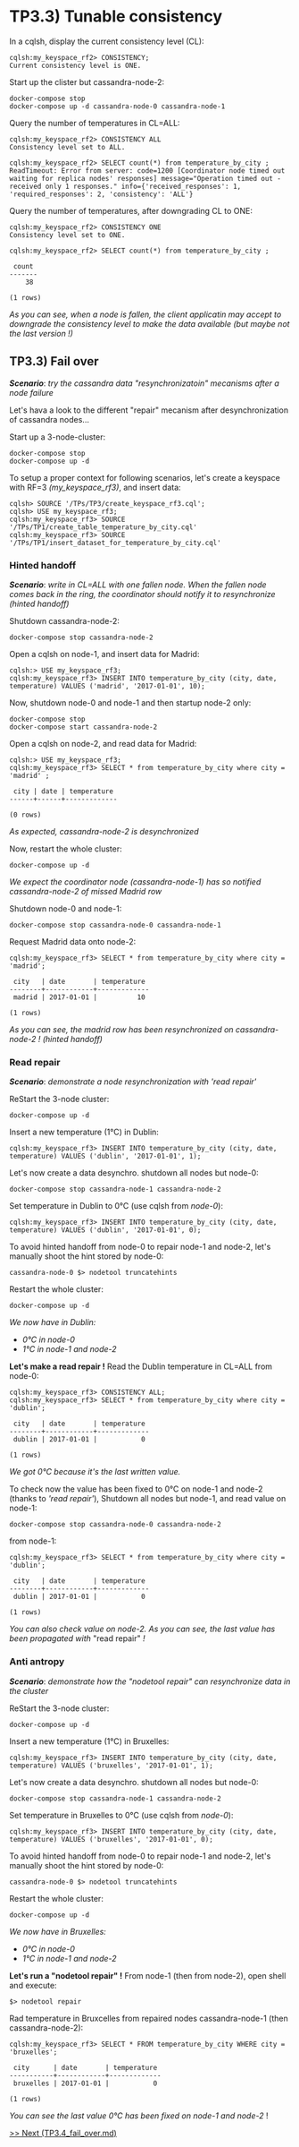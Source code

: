 TP3.3) Tunable consistency
==========================

In a cqlsh, display the current consistency level (CL):
```
cqlsh:my_keyspace_rf2> CONSISTENCY;
Current consistency level is ONE.
```

Start up the clister but cassandra-node-2:
```
docker-compose stop
docker-compose up -d cassandra-node-0 cassandra-node-1
```

Query the number of temperatures in CL=ALL:
```
cqlsh:my_keyspace_rf2> CONSISTENCY ALL
Consistency level set to ALL.

cqlsh:my_keyspace_rf2> SELECT count(*) from temperature_by_city ;
ReadTimeout: Error from server: code=1200 [Coordinator node timed out waiting for replica nodes' responses] message="Operation timed out - received only 1 responses." info={'received_responses': 1, 'required_responses': 2, 'consistency': 'ALL'}
```

Query the number of temperatures, after downgrading CL to ONE:
```
cqlsh:my_keyspace_rf2> CONSISTENCY ONE
Consistency level set to ONE.

cqlsh:my_keyspace_rf2> SELECT count(*) from temperature_by_city ;

 count
-------
    38

(1 rows)
```
*As you can see, when a node is fallen, the client applicatin may accept to downgrade the consistency level to make the data available (but maybe not the last  version !)*

TP3.3) Fail over
----------------
***Scenario***: *try the cassandra data "resynchronizatoin" mecanisms after a node failure*

Let's hava a look to the different "repair" mecanism after desynchronization of cassandra nodes...

Start up a 3-node-cluster:
```
docker-compose stop
docker-compose up -d
```

To setup a proper context for following scenarios, let's create a keyspace with RF=3 *(my_keyspace_rf3)*, and insert data:
```
cqlsh> SOURCE '/TPs/TP3/create_keyspace_rf3.cql';
cqlsh> USE my_keyspace_rf3;
cqlsh:my_keyspace_rf3> SOURCE '/TPs/TP1/create_table_temperature_by_city.cql'
cqlsh:my_keyspace_rf3> SOURCE '/TPs/TP1/insert_dataset_for_temperature_by_city.cql'
```


### Hinted handoff
***Scenario***: *write in CL=ALL with one fallen node. When the fallen node comes back in the ring, the coordinator should notify it to resynchronize (hinted handoff)*

Shutdown cassandra-node-2:
```
docker-compose stop cassandra-node-2
```
Open a cqlsh on node-1, and insert data for Madrid:
```
cqlsh:> USE my_keyspace_rf3;
cqlsh:my_keyspace_rf3> INSERT INTO temperature_by_city (city, date, temperature) VALUES ('madrid', '2017-01-01', 10);
```

Now, shutdown node-0 and node-1 and then startup node-2 only:
```
docker-compose stop
docker-compose start cassandra-node-2
```
Open a cqlsh on node-2, and read data for Madrid:
```
cqlsh:> USE my_keyspace_rf3;
cqlsh:my_keyspace_rf3> SELECT * from temperature_by_city where city = 'madrid' ;

 city | date | temperature
------+------+-------------

(0 rows)
```
*As expected, cassandra-node-2 is desynchronized*

Now, restart the whole cluster:
```
docker-compose up -d
```
*We expect the coordinator node (cassandra-node-1) has so notified cassandra-node-2 of missed Madrid row*

Shutdown node-0 and node-1:
```
docker-compose stop cassandra-node-0 cassandra-node-1
```
Request Madrid data onto node-2:
```
cqlsh:my_keyspace_rf3> SELECT * from temperature_by_city where city = 'madrid';

 city   | date       | temperature
--------+------------+-------------
 madrid | 2017-01-01 |          10

(1 rows)
```
*As you can see, the madrid row has been resynchronized on cassandra-node-2 ! (hinted handoff)*

### Read repair
***Scenario***: *demonstrate a node resynchronization with 'read repair'*

ReStart the 3-node cluster:
```
docker-compose up -d
```
Insert a new temperature (1°C) in Dublin:
```
cqlsh:my_keyspace_rf3> INSERT INTO temperature_by_city (city, date, temperature) VALUES ('dublin', '2017-01-01', 1);
```
Let's now create a data desynchro. shutdown all nodes but node-0:
```
docker-compose stop cassandra-node-1 cassandra-node-2
```
Set temperature in Dublin to 0°C (use cqlsh from *node-0*):
```
cqlsh:my_keyspace_rf3> INSERT INTO temperature_by_city (city, date, temperature) VALUES ('dublin', '2017-01-01', 0);
```
To avoid hinted handoff from node-0 to repair node-1 and node-2, let's manually shoot the hint stored by node-0:
```
cassandra-node-0 $> nodetool truncatehints
```

Restart the whole cluster:
```
docker-compose up -d
```
*We now have in Dublin:*
* *0°C in node-0*
* *1°C in node-1 and node-2*

**Let's make a read repair !** Read the Dublin temperature in CL=ALL from node-0:
```
cqlsh:my_keyspace_rf3> CONSISTENCY ALL;
cqlsh:my_keyspace_rf3> SELECT * from temperature_by_city where city = 'dublin';

 city   | date       | temperature
--------+------------+-------------
 dublin | 2017-01-01 |           0

(1 rows)
```
*We got 0°C because it's the last written value.* 

To check now the value has been fixed to 0°C on node-1 and node-2 (thanks to *'read repair'*), Shutdown all nodes but node-1, and read value on node-1:
```
docker-compose stop cassandra-node-0 cassandra-node-2
```
from node-1:
```
cqlsh:my_keyspace_rf3> SELECT * from temperature_by_city where city = 'dublin';

 city   | date       | temperature
--------+------------+-------------
 dublin | 2017-01-01 |           0

(1 rows)
```
*You can also check value on node-2. As you can see, the last value has been propagated with* "read repair" *!*


### Anti antropy
***Scenario***: *demonstrate how the "nodetool repair" can resynchronize data in the cluster*

ReStart the 3-node cluster:
```
docker-compose up -d
```
Insert a new temperature (1°C) in Bruxelles:
```
cqlsh:my_keyspace_rf3> INSERT INTO temperature_by_city (city, date, temperature) VALUES ('bruxelles', '2017-01-01', 1);
```
Let's now create a data desynchro. shutdown all nodes but node-0:
```
docker-compose stop cassandra-node-1 cassandra-node-2
```
Set temperature in Bruxelles to 0°C (use cqlsh from *node-0*):
```
cqlsh:my_keyspace_rf3> INSERT INTO temperature_by_city (city, date, temperature) VALUES ('bruxelles', '2017-01-01', 0);
```
To avoid hinted handoff from node-0 to repair node-1 and node-2, let's manually shoot the hint stored by node-0:
```
cassandra-node-0 $> nodetool truncatehints
```

Restart the whole cluster:
```
docker-compose up -d
```
*We now have in Bruxelles:*
* *0°C in node-0*
* *1°C in node-1 and node-2*

**Let's run a "nodetool repair" !** From node-1 (then from node-2), open shell and execute:
```
$> nodetool repair
```
Rad temperature in Bruxcelles from repaired nodes cassandra-node-1 (then cassandra-node-2):
```
cqlsh:my_keyspace_rf3> SELECT * FROM temperature_by_city WHERE city = 'bruxelles';

 city      | date       | temperature
-----------+------------+-------------
 bruxelles | 2017-01-01 |           0

(1 rows)
```
*You can see the last value 0°C has been fixed on node-1 and node-2* !

[>> Next (TP3.4_fail_over.md)](TP3.4_fail_over.md)